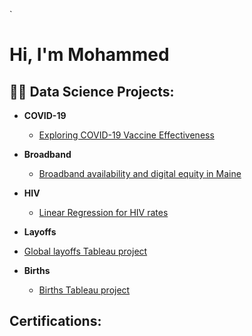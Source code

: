 `<h1>Hi, I'm Mohammed

<h2>👨‍💻 Data Science Projects:</h2>

- <b>COVID-19</b>
  - [Exploring COVID-19 Vaccine Effectiveness](https://github.com/ds5010/vaccines-3)
- <b>Broadband</b>
  - [Broadband availability and digital equity in Maine](https://github.com/ds5010/broadband-3) <b><i></b></i>

- <b>HIV</b>
  - [Linear Regression for HIV rates](https://github.com/Moshati1315/HIV)
    
- <b>Layoffs </b>
 - [Global layoffs Tableau project ](https://github.com/Moshati1315/layoffs)
 
- <b>Births </b>
  - [Births Tableau project ](https://github.com/Moshati1315/Births)


<h2>Certifications:</h2>
